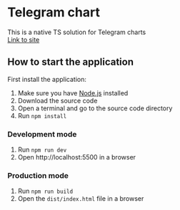 # Telegram chart

This is a native TS solution for Telegram charts <br/>
[Link to site](https://unruffled-swirles-da0c13.netlify.app/)

## How to start the application

First install the application:

1. Make sure you have [Node.js](http://nodejs.org) installed
2. Download the source code
3. Open a terminal and go to the source code directory
4. Run `npm install`

### Development mode

1. Run `npm run dev`
2. Open http://localhost:5500 in a browser

### Production mode

1. Run `npm run build`
2. Open the `dist/index.html` file in a browser
